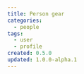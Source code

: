```yaml
---
title: Person gear
categories:
  - people
tags:
  - user
  - profile
created: 0.5.0
updated: 1.0.0-alpha.1
---
```

